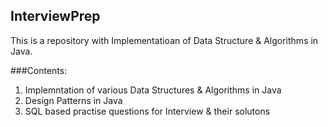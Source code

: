 ## InterviewPrep
This is a repository with Implementatioan of Data Structure & Algorithms in Java.  

###Contents:
1. Implemntation of various Data Structures & Algorithms in Java
2. Design Patterns in Java 
3. SQL based practise questions for Interview & their solutons   

